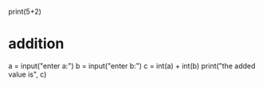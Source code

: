 print(5+2)

# addition
a = input("enter a:")
b = input("enter b:")
c = int(a) + int(b)
print("the added value is", c)
